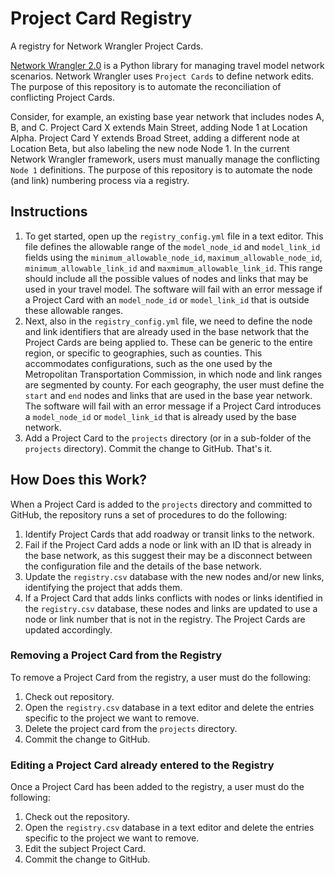 # Project Card Registry 
A registry for Network Wrangler Project Cards.

[Network Wrangler 2.0](https://github.com/wsp-sag/network_wrangler) is a Python library for managing travel model network scenarios. Network Wrangler uses `Project Cards` to define network edits. The purpose of this repository is to automate the reconciliation of conflicting Project Cards.

Consider, for example, an existing base year network that includes nodes A, B, and C. Project Card X extends Main Street, adding Node 1 at Location Alpha. Project Card Y extends Broad Street, adding a different node at Location Beta, but also labeling the new node Node 1. In the current Network Wrangler framework, users must manually manage the conflicting `Node 1` definitions. The purpose of this repository is to automate the node (and link) numbering process via a registry.

## Instructions
1. To get started, open up the `registry_config.yml` file in a text editor. This file defines the allowable range of the `model_node_id` and `model_link_id` fields using the `minimum_allowable_node_id`, `maximum_allowable_node_id`, `minimum_allowable_link_id` and `maxmimum_allowable_link_id`. This range should include all the possible values of nodes and links that may be used in your travel model. The software will fail with an error message if a Project Card with an `model_node_id` or `model_link_id` that is outside these allowable ranges.  
2. Next, also in the `registry_config.yml` file, we need to define the node and link identifiers that are already used in the base network that the Project Cards are being applied to. These can be generic to the entire region, or specific to geographies, such as counties. This accommodates configurations, such as the one used by the Metropolitan Transportation Commission, in which node and link ranges are segmented by county. For each geography, the user must define the `start` and `end` nodes and links that are used in the base year network. The software will fail with an error message if a Project Card introduces a `model_node_id` or `model_link_id` that is already used by the base network.  
3. Add a Project Card to the `projects` directory (or in a sub-folder of the `projects` directory). Commit the change to GitHub. That's it.

## How Does this Work?
When a Project Card is added to the `projects` directory and committed to GitHub, the repository runs a set of procedures to do the following:
1. Identify Project Cards that add roadway or transit links to the network.
2. Fail if the Project Card adds a node or link with an ID that is already in the base network, as this suggest their may be a disconnect between the configuration file and the details of the base network. 
3. Update the `registry.csv` database with the new nodes and/or new links, identifying the project that adds them.
4. If a Project Card that adds links conflicts with nodes or links identified in the `registry.csv` database, these nodes and links are updated to use a node or link number that is not in the registry. The Project Cards are updated accordingly.

### Removing a Project Card from the Registry
To remove a Project Card from the registry, a user must do the following:
1. Check out repository.
2. Open the `registry.csv` database in a text editor and delete the entries specific to the project we want to remove.
3. Delete the project card from the `projects` directory. 
4. Commit the change to GitHub.

### Editing a Project Card already entered to the Registry
Once a Project Card has been added to the registry, a user must do the following:
1. Check out the repository.
2. Open the `registry.csv` database in a text editor and delete the entries specific to the project we want to remove.
3. Edit the subject Project Card.
4. Commit the change to GitHub.
